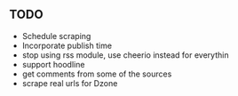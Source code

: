 ## TODO
* Schedule scraping
* Incorporate publish time
* stop using rss module, use cheerio instead for everythin
* support hoodline
* get comments from some of the sources
* scrape real urls for Dzone 

